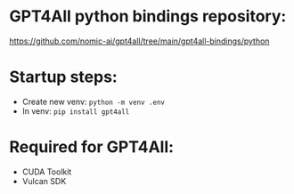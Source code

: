 # GPT4All python bindings repository: 
https://github.com/nomic-ai/gpt4all/tree/main/gpt4all-bindings/python

# Startup steps:
 - Create new venv: ``` python -m venv .env ```
 - In venv: ```pip install gpt4all```


 # Required for GPT4All:
  - CUDA Toolkit
  - Vulcan SDK